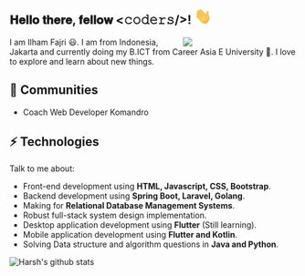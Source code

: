 <h2> 𝐇𝐞𝐥𝐥𝐨 𝐭𝐡𝐞𝐫𝐞, 𝐟𝐞𝐥𝐥𝐨𝐰 <𝚌𝚘𝚍𝚎𝚛𝚜/>! <img src="https://raw.githubusercontent.com/ABSphreak/ABSphreak/master/gifs/Hi.gif" width="30px"></h2>

<img align='right' src='https://user-images.githubusercontent.com/5713670/87202985-820dcb80-c2b6-11ea-9f56-7ec461c497c3.gif' width='200"'>

I am Ilham Fajri 😃. I am from Indonesia, Jakarta and currently doing my B.ICT from Career Asia E University 🏫. I love to explore and learn about new things.
## 👯 Communities
* Coach Web Developer Komandro
## ⚡ Technologies
Talk to me about:
- Front-end development using **HTML, Javascript, CSS, Bootstrap**.
- Backend development using **Spring Boot, Laravel, Golang**.
- Making for **Relational Database Management Systems**.
- Robust full-stack system design implementation.
- Desktop application development using **Flutter** (Still learning).
- Mobile application development using **Flutter and Kotlin**.
- Solving Data structure and algorithm questions in **Java and Python**.


![Harsh's github stats](https://github-readme-stats.vercel.app/api?username=ilham275&hide=["issues"]&show_icons=true)

